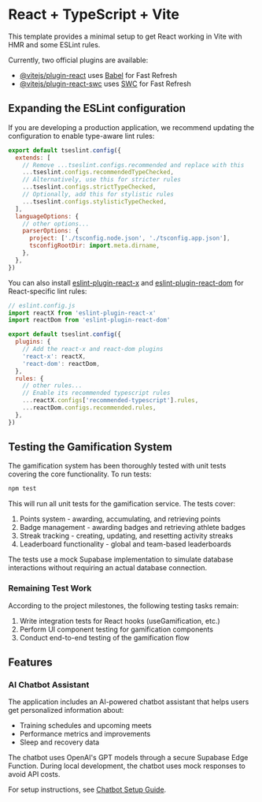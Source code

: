 # React + TypeScript + Vite

This template provides a minimal setup to get React working in Vite with HMR and some ESLint rules.

Currently, two official plugins are available:

- [@vitejs/plugin-react](https://github.com/vitejs/vite-plugin-react/blob/main/packages/plugin-react) uses [Babel](https://babeljs.io/) for Fast Refresh
- [@vitejs/plugin-react-swc](https://github.com/vitejs/vite-plugin-react/blob/main/packages/plugin-react-swc) uses [SWC](https://swc.rs/) for Fast Refresh

## Expanding the ESLint configuration

If you are developing a production application, we recommend updating the configuration to enable type-aware lint rules:

```js
export default tseslint.config({
  extends: [
    // Remove ...tseslint.configs.recommended and replace with this
    ...tseslint.configs.recommendedTypeChecked,
    // Alternatively, use this for stricter rules
    ...tseslint.configs.strictTypeChecked,
    // Optionally, add this for stylistic rules
    ...tseslint.configs.stylisticTypeChecked,
  ],
  languageOptions: {
    // other options...
    parserOptions: {
      project: ['./tsconfig.node.json', './tsconfig.app.json'],
      tsconfigRootDir: import.meta.dirname,
    },
  },
})
```

You can also install [eslint-plugin-react-x](https://github.com/Rel1cx/eslint-react/tree/main/packages/plugins/eslint-plugin-react-x) and [eslint-plugin-react-dom](https://github.com/Rel1cx/eslint-react/tree/main/packages/plugins/eslint-plugin-react-dom) for React-specific lint rules:

```js
// eslint.config.js
import reactX from 'eslint-plugin-react-x'
import reactDom from 'eslint-plugin-react-dom'

export default tseslint.config({
  plugins: {
    // Add the react-x and react-dom plugins
    'react-x': reactX,
    'react-dom': reactDom,
  },
  rules: {
    // other rules...
    // Enable its recommended typescript rules
    ...reactX.configs['recommended-typescript'].rules,
    ...reactDom.configs.recommended.rules,
  },
})
```

## Testing the Gamification System

The gamification system has been thoroughly tested with unit tests covering the core functionality. To run tests:

```bash
npm test
```

This will run all unit tests for the gamification service. The tests cover:

1. Points system - awarding, accumulating, and retrieving points
2. Badge management - awarding badges and retrieving athlete badges 
3. Streak tracking - creating, updating, and resetting activity streaks
4. Leaderboard functionality - global and team-based leaderboards

The tests use a mock Supabase implementation to simulate database interactions without requiring an actual database connection.

### Remaining Test Work

According to the project milestones, the following testing tasks remain:

1. Write integration tests for React hooks (useGamification, etc.)
2. Perform UI component testing for gamification components
3. Conduct end-to-end testing of the gamification flow

## Features

### AI Chatbot Assistant

The application includes an AI-powered chatbot assistant that helps users get personalized information about:
- Training schedules and upcoming meets
- Performance metrics and improvements
- Sleep and recovery data

The chatbot uses OpenAI's GPT models through a secure Supabase Edge Function. During local development, the chatbot uses mock responses to avoid API costs.

For setup instructions, see [Chatbot Setup Guide](./docs/chatbot-setup.md).

